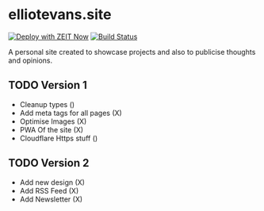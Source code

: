 # elliotevans.site

[![Deploy with ZEIT Now](https://zeit.co/button)](https://zeit.co/new/project?template=https://github.com/Elliot-Evans-95/elliotevans.site/tree/master)
[![Build Status](https://travis-ci.com/Elliot-Evans-95/elliotevans.site.svg?branch=master)](https://travis-ci.com/Elliot-Evans-95/elliotevans.site)

A personal site created to showcase projects and also to publicise thoughts and opinions.

## TODO Version 1  
- Cleanup types ()
- Add meta tags for all pages (X)
- Optimise Images (X)
- PWA Of the site (X)
- Cloudflare Https stuff ()

## TODO Version 2  
- Add new design (X)
- Add RSS Feed (X)
- Add Newsletter (X)
